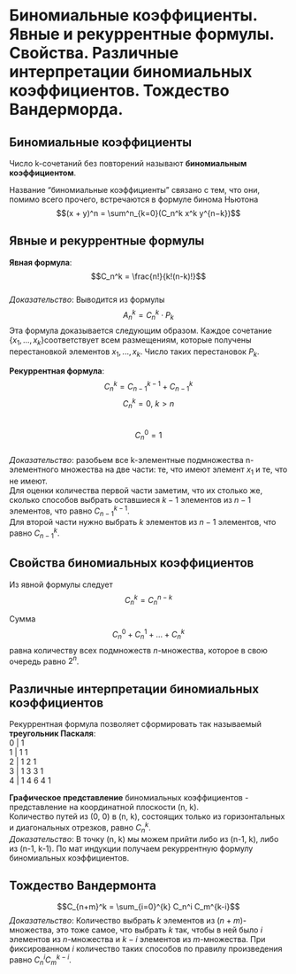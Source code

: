 # Биномиальные коэффициенты. Явные и рекуррентные формулы. Свойства. Различные интерпретации биномиальных коэффициентов. Тождество Вандерморда.

##  Биномиальные коэффициенты
Число k-сочетаний без повторений называют **биномиальным коэффициентом**.

Название “биномиальные коэффициенты” связано с тем, что они, помимо всего прочего,
встречаются в формуле бинома Ньютона
$$(x + y)^n = \sum^n_{k=0}(C_n^k x^k y^{n−k})$$

## Явные и рекуррентные формулы
**Явная формула**:  
$$C_n^k = \frac{n!}{k!(n-k)!}$$  
_Доказательство_: Выводится из формулы 
$$A_n^k = C_n^k \cdot P_k$$
Эта формула доказывается следующим образом. Каждое сочетание $\{x_1, ..., x_k\}$соответствует всем размещениям, которые получены перестановкой элементов $x_1, ..., x_k$. Число таких перестановок $P_k$.


**Рекуррентная формула**:
$$C_n^k = C_{n-1}^{k-1} + C_{n-1}^k$$
$$C_n^k = 0,\ k > n$$  
$$C_n^0 = 1$$  
_Доказательство_: разобьем все k-элементные подмножества n-элементного множества на две части: те, что имеют элемент $x_1$ и те, что не имеют.  
Для оценки количества первой части заметим, что их столько же, сколько способов выбрать оставшиеся $k-1$ элементов из $n-1$ элементов, что равно $C_{n-1}^{k-1}$.  
Для второй части нужно выбрать $k$ элементов из $n-1$ элементов, что равно $C_{n-1}^k$.

## Свойства биномиальных коэффициентов
Из явной формулы следует
$$C_n^k = C_n^{n-k}$$  
 
Сумма
$$C_n^0 + C_n^1 + \ldots + C_n^k$$ 
равна количеству всех подмножеств $n$-множества, которое в свою очередь равно $2^n$.

## Различные интерпретации биномиальных коэффициентов
Рекуррентная формула позволяет сформировать так называемый **треугольник Паскаля**:  
0 | 1  
1 | 1 1  
2 | 1 2 1  
3 | 1 3 3 1  
4 | 1 4 6 4 1  

**Графическое представление** биномиальных коэффициентов - представление на координатной плоскости (n, k).  
Количество путей из (0, 0) в (n, k), состоящих только из горизонтальных и диагональных отрезков, равно $C_n^k$.  
_Доказательство_: В точку (n, k) мы можем прийти либо из (n-1, k), либо из (n-1, k-1). По мат индукции получаем рекуррентную формулу биномиальных коэффициентов. 

## Тождество Вандермонта
$$C_{n+m}^k = \sum_{i=0}^{k} C_n^i C_m^{k-i}$$
_Доказательство_: Количество выбрать $k$ элементов из $(n+m)$-множества, это тоже самое, что выбрать $k$ так, чтобы в ней было $i$ элементов из $n$-множества и $k-i$ элементов из $m$-множества. При фиксированном $i$ количество таких способов по правилу произведения равно $C_n^i C_m^{k-i}$.


